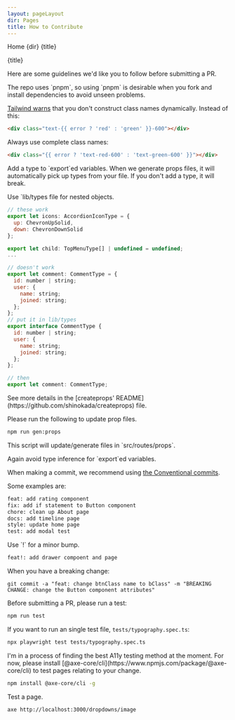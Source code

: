 ```yaml
---
layout: pageLayout
dir: Pages
title: How to Contribute
---
```


<script>
  import Htwo from '../utils/Htwo.svelte'
  import { Breadcrumb, BreadcrumbItem, Heading, A } from '$lib'
  
</script>

<Breadcrumb class="pb-8">
  <BreadcrumbItem href="/" home >Home</BreadcrumbItem>
  <BreadcrumbItem>{dir}</BreadcrumbItem>
  <BreadcrumbItem>{title}</BreadcrumbItem>
</Breadcrumb>

<Heading class="mb-2" tag="h1" customSize="text-3xl">{title}</Heading>

<p class='w-full'>Here are some guidelines we'd like you to follow before submitting a PR.</p>

<Htwo label="Please use pnpm to install a fork" />

<p>The repo uses `pnpm`, so using `pnpm` is desirable when you fork and install dependencies to avoid unseen problems.</p>

<Htwo label="Frontend pages" />

<p class='w-full'><a class="text-blue-700" href="https://tailwindcss.com/docs/content-configuration#dynamic-class-names">Tailwind warns</a> that you don't construct class names dynamically. Instead of this:</p>

```html
<div class="text-{{ error ? 'red' : 'green' }}-600"></div>
```

<p class='w-full'>Always use complete class names:</p>

```html
<div class="{{ error ? 'text-red-600' : 'text-green-600' }}"></div>
```

<Htwo label="Types and Props" />

<p class='w-full'>Add a type to `export`ed variables. When we generate props files, it will automatically pick up types from your file. If you don't add a type, it will break.</p>

<p class='w-full'>Use `lib/types file for nested objects.</p>

```js
// these work
export let icons: AccordionIconType = {
  up: ChevronUpSolid,
  down: ChevronDownSolid
};

export let child: TopMenuType[] | undefined = undefined;
...

// doesn't work
export let comment: CommentType = {
  id: number | string;
  user: {
    name: string;
    joined: string;
  };
};
// put it in lib/types
export interface CommentType {
  id: number | string;
  user: {
    name: string;
    joined: string;
  };
};

// then 
export let comment: CommentType;
```

<p class='w-full'>See more details in the [createprops' README](https://github.com/shinokada/createprops) file.</p>

<p class='w-full'>Please run the following to update prop files.</p>

```sh
npm run gen:props
```

<p class='w-full'>This script will update/generate files in `src/routes/props`.</p>

<p class='w-full'>Again avoid type inference for `export`ed variables.</p>

<Htwo label="Conventional commit" />

<p>When making a commit, we recommend using <a class="text-blue-700" href="https://www.conventionalcommits.org/en/v1.0.0/">the Conventional commits</a>.</p>

<p class='w-full'>Some examples are:</p>

```sh
feat: add rating component
fix: add if statement to Button component
chore: clean up About page
docs: add timeline page
style: update home page
test: add modal test
```

<p class='w-full'>Use `!` for a minor bump.</p>

```sh
feat!: add drawer compoent and page
```

<p class='w-full'>When you have a breaking change:</p>

```
git commit -a "feat: change btnClass name to bClass" -m "BREAKING CHANGE: change the Button component attributes"
```

<Htwo label="Playwright Test" />

<p class='w-full'>Before submitting a PR, please run a test:</p>

```sh
npm run test
```

If you want to run an single test file, `tests/typography.spec.ts`:

```sh
npx playwright test tests/typography.spec.ts
```

<Htwo label="A11y Test" />

<p class='w-full'>I'm in a process of finding the best A11y testing method at the moment. For now, please install [@axe-core/cli](https://www.npmjs.com/package/@axe-core/cli) to test pages relating to your change.</p>

```sh
npm install @axe-core/cli -g
```

<p class='w-full'>Test a page.</p>

```sh
axe http://localhost:3000/dropdowns/image
```
